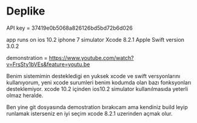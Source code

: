 # Deplike
API key = 37419e0b5068a826126bd5bd72b6d026

app runs on ios 10.2 iphone 7 simulator
Xcode 8.2.1
Apple Swift version 3.0.2

demonstration = 
https://www.youtube.com/watch?v=FrsSty1bVEs&feature=youtu.be

Benim sistemimin destekledigi en yuksek xcode ve swift versyonlarını kullanıyorum, yeni xcode surumleri benim kodumda olan bazı fonksyonları desteklemiyor.
xcode 10.2 içinden ios10.2 simulator kullanılmasıda yeterli olmaz heralde.

Ben yine git dosyasında demostration bırakıcam ama kendiniz build leyip runlamak isterseniz en iyi seçim xcode 8.2.1 uzerinden açmak olur.

